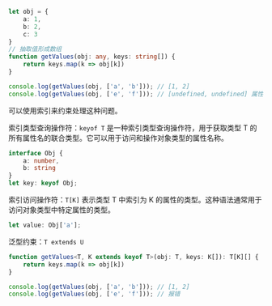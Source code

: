 ```ts
let obj = {
    a: 1,
    b: 2,
    c: 3
}
// 抽取值形成数组
function getValues(obj: any, keys: string[]) {
    return keys.map(k => obj[k])
}

console.log(getValues(obj, ['a', 'b'])); // [1, 2]
console.log(getValues(obj, ['e', 'f'])); // [undefined, undefined] 属性不存在也不报错
```

可以使用索引来约束处理这种问题。

索引类型查询操作符：`keyof T` 是一种索引类型查询操作符，用于获取类型 T 的所有属性名的联合类型。它可以用于访问和操作对象类型的属性名称。

```ts
interface Obj {
    a: number,
    b: string
}
let key: keyof Obj;
```

索引访问操作符：`T[K]` 表示类型 T 中索引为 K 的属性的类型。这种语法通常用于访问对象类型中特定属性的类型。

```ts
let value: Obj['a'];
```

泛型约束：`T extends U`

```ts
function getValues<T, K extends keyof T>(obj: T, keys: K[]): T[K][] {
    return keys.map(k => obj[k])
}

console.log(getValues(obj, ['a', 'b'])); // [1, 2]
console.log(getValues(obj, ['e', 'f'])); // 报错
```

